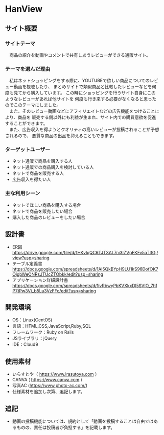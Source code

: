 # HanView

## サイト概要
### サイトテーマ
&emsp;商品の紹介を動画やコメントで共有しあうレビューができる通販サイト。

### テーマを選んだ理由
&emsp;私はネットショッピングをする際に、YOUTUBEで欲しい商品についてのレビュー動画を視聴したり、
まとめサイトで類似商品と比較したレビューなどを何度も見てから購入しています。
この時にショッピングを行うサイト自身にこのようなレビューがあれば他サイトを
何度も行き来する必要がなくなると思ったのでこのテーマにしました。<br>
&emsp;また、そのレビュー動画などにアフィリエイトなどの広告機能をつけることにより、商品を
販売する側以外にも利益が生まれ、サイト内での購買意欲を促進することができます。<br>
&emsp;また、広告収入を得ようとクオリティの高いレビューが投稿されることが予想されるので、
悪質な商品の出品を抑えることもできます。

### ターゲットユーザー
- ネット通販で商品を購入する人
- ネット通販での商品購入を検討している人
- ネットで商品を販売する人
- 広告収入を得たい人

### 主な利用シーン
- ネットでほしい商品を購入する場合
- ネットで商品を販売したい場合
- 購入した商品のレビューをしたい場合

## 設計書
- ER図 https://drive.google.com/file/d/1HKvlqQC6TJT3AL7ni3IZVpFKFv5aT3Gj/view?usp=sharing
- テーブル定義書 https://docs.google.com/spreadsheets/d/1Ai5QkBYpH9LU1kS96DofOK7OjgbWeONRsJTUcZTObkk/edit?usp=sharing
- アプリケーション詳細設計書 https://docs.google.com/spreadsheets/d/1ivRbwyPbKVXkxDI5SVIO_7h1P7tPw3Vi_b5Lu3VzFFc/edit?usp=sharing

## 開発環境
- OS：Linux(CentOS)
- 言語：HTML,CSS,JavaScript,Ruby,SQL
- フレームワーク：Ruby on Rails
- JSライブラリ：jQuery
- IDE：Cloud9

## 使用素材
- いらすとや（ https://www.irasutoya.com ）
- CANVA ( https://www.canva.com )
- 写真AC (https://www.photo-ac.com/)
- 仕様素材を追加し次第、追記します。 

## 追記
- 動画の投稿機能については、規約として「動画を投稿することは自由ではあるものの、責任は投稿者が負担する」を記載します。

